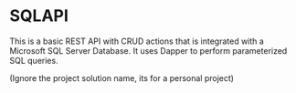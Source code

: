 # SQLAPI
This is a basic REST API with CRUD actions that is integrated with a Microsoft SQL Server Database.
It uses Dapper to perform parameterized SQL queries. 

(Ignore the project solution name, its for a personal project)
